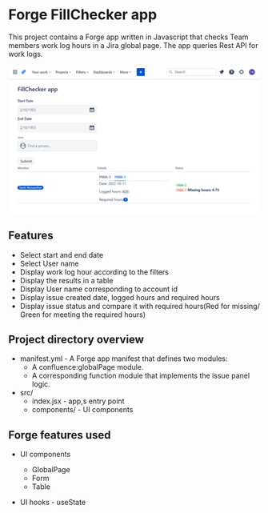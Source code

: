 # Forge FillChecker app

This project contains a Forge app written in Javascript that checks Team members work log hours in a Jira global page. The app queries Rest API for work logs. 

![Image](docs/FillChecker-app.png)

## Features
- Select start and end date
- Select User name 
- Display work log hour according to the filters
- Display the results in a table
- Display User name corresponding to account id
- Display issue created date, logged hours and required hours
- Display issue status and compare it with required hours(Red for missing/ Green for meeting the required hours)


## Project directory overview
* manifest.yml - A Forge app manifest that defines two modules:
    - A confluence:globalPage module.
    - A corresponding function module that implements the issue panel logic.
* src/
    - index.jsx - app,s entry point
    - components/ - UI components

## Forge features used
* UI components
    - GlobalPage
    - Form
    - Table

* UI hooks
        - useState

